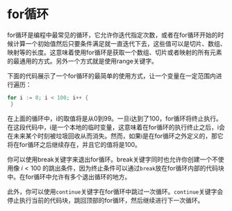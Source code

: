 # **for循环**
for循环是编程中最常见的循环，它允许你迭代指定次数，或者在for循环开始的时候计算一个初始值然后只要条件满足就一直迭代下去，这些值可以是切片、数组、映射等的长度。这意味着使用for循环是获取一个数组、切片或者映射的所有元素的最通用的方式。另外一个方式就是使用range关键字。

下面的代码展示了一个for循环的最简单的使用方式，让一个变量在一定范围内进行遍历：

```go
for i := 0; i < 100; i++ {
 }
```

在上面的循环中，i的取值将是从0到99。一旦i达到了100，for循环将终止执行。在这段代码中，i是一个本地的临时变量，这意味着在for循环的执行终止之后，i会在未来某个时刻被垃圾回收从而消失。然而，如果i是在for循环之外定义的，那它将在for循环之后继续存在，并且它的值将是100。

你可以使用break关键字来退出for循环。break关键字同时也允许你创建一个不使用像 $i < 100$ 的跳出条件，因为终止条件可以通过```break```放在for循环内部的代码块中。在for循环中允许有多个退出循环的地方。

此外，你可以使用```continue```关键字在for循环中跳过一次循环。```continue```关键字会停止执行当前的代码块，跳回顶部的for循环，然后继续进行下一次循环。